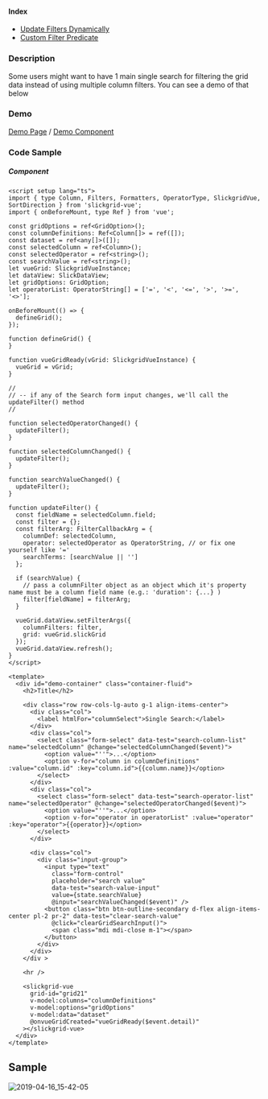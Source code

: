 #### Index
- [Update Filters Dynamically](input-filter.md#update-filters-dynamically)
- [Custom Filter Predicate](input-filter.md#custom-filter-predicate)

### Description
Some users might want to have 1 main single search for filtering the grid data instead of using multiple column filters. You can see a demo of that below

### Demo
[Demo Page](https://ghiscoding.github.io/slickgrid-vue-demos/#/Example21) / [Demo Component](https://github.com/ghiscoding/slickgrid-universal/blob/master/demos/vue/src/components/Example21.tsx#L162)

### Code Sample
##### Component
```vue
<script setup lang="ts">
import { type Column, Filters, Formatters, OperatorType, SlickgridVue, SortDirection } from 'slickgrid-vue';
import { onBeforeMount, type Ref } from 'vue';

const gridOptions = ref<GridOption>();
const columnDefinitions: Ref<Column[]> = ref([]);
const dataset = ref<any[]>([]);
const selectedColumn = ref<Column>();
const selectedOperator = ref<string>();
const searchValue = ref<string>();
let vueGrid: SlickgridVueInstance;
let dataView: SlickDataView;
let gridOptions: GridOption;
let operatorList: OperatorString[] = ['=', '<', '<=', '>', '>=', '<>'];

onBeforeMount(() => {
  defineGrid();
});

function defineGrid() {
}

function vueGridReady(vGrid: SlickgridVueInstance) {
  vueGrid = vGrid;
}

//
// -- if any of the Search form input changes, we'll call the updateFilter() method
//

function selectedOperatorChanged() {
  updateFilter();
}

function selectedColumnChanged() {
  updateFilter();
}

function searchValueChanged() {
  updateFilter();
}

function updateFilter() {
  const fieldName = selectedColumn.field;
  const filter = {};
  const filterArg: FilterCallbackArg = {
    columnDef: selectedColumn,
    operator: selectedOperator as OperatorString, // or fix one yourself like '='
    searchTerms: [searchValue || '']
  };

  if (searchValue) {
    // pass a columnFilter object as an object which it's property name must be a column field name (e.g.: 'duration': {...} )
    filter[fieldName] = filterArg;
  }

  vueGrid.dataView.setFilterArgs({
    columnFilters: filter,
    grid: vueGrid.slickGrid
  });
  vueGrid.dataView.refresh();
}
</script>

<template>
  <div id="demo-container" class="container-fluid">
    <h2>Title</h2>

    <div class="row row-cols-lg-auto g-1 align-items-center">
      <div class="col">
        <label htmlFor="columnSelect">Single Search:</label>
      </div>
      <div class="col">
        <select class="form-select" data-test="search-column-list" name="selectedColumn" @change="selectedColumnChanged($event)">
          <option value="''">...</option>
          <option v-for="column in columnDefinitions" :value="column.id" :key="column.id">{{column.name}}</option>
        </select>
      </div>
      <div class="col">
        <select class="form-select" data-test="search-operator-list" name="selectedOperator" @change="selectedOperatorChanged($event)">
          <option value="''">...</option>
          <option v-for="operator in operatorList" :value="operator" :key="operator">{{operator}}</option>
        </select>
      </div>

      <div class="col">
        <div class="input-group">
          <input type="text"
            class="form-control"
            placeholder="search value"
            data-test="search-value-input"
            value={state.searchValue}
            @input="searchValueChanged($event)" />
          <button class="btn btn-outline-secondary d-flex align-items-center pl-2 pr-2" data-test="clear-search-value"
            @click="clearGridSearchInput()">
            <span class="mdi mdi-close m-1"></span>
          </button>
        </div>
      </div>
    </div >

    <hr />

    <slickgrid-vue
      grid-id="grid21"
      v-model:columns="columnDefinitions"
      v-model:options="gridOptions"
      v-model:data="dataset"
      @onvueGridCreated="vueGridReady($event.detail)"
    ></slickgrid-vue>
  </div>
</template>
```

## Sample
![2019-04-16_15-42-05](https://user-images.githubusercontent.com/643976/56239148-3b530680-605e-11e9-99a2-e9a163abdd0c.gif)
